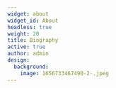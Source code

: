 ```yaml
---
widget: about
widget_id: About
headless: true
weight: 20
title: Biography
active: true
author: admin
design:
  background:
    image: 1656733467490-2-.jpeg
---
```

